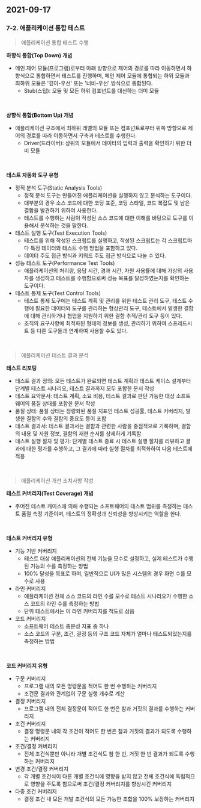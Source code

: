 ## 2021-09-17

### 7-2. 애플리케이션 통합 테스트

> 애플리케이션 통합 테스트 수행

**하향식 통합(Top Down) 개념**

* 메인 제어 모듈(프로그램)로부터 아래 방향으로 제어의 경로를 따라 이동하면서 하향식으로 통합하면서 테스트를 진행하며, 메인 제어 모듈에 통합되는 하위 모듈과 최하위 모듈은 '깊이-우선' 또는 '너비-우선' 방식으로 통합된다.
  * Stub(스텁): 모듈 및 모든 하위 컴포넌트를 대신하는 더미 모듈

<br>

**상향식 통합(Bottom Up) 개념**

* 애플리케이션 구조에서 최하위 레벨의 모듈 또는 컴포넌트로부터 위쪽 방향으로 제어의 경로를 따라 이동하면서 구축과 테스트를 수행한다.
  * Driver(드라이버): 상위의 모듈에서 데이터의 입력과 출력을 확인하기 위한 더미 모듈

<br>

**테스트 자동화 도구 유형**

* 정적 분석 도구(Static Analysis Tools)
  * 정적 분석 도구는 만들어진 애플리케이션을 실행하지 않고 분석하는 도구이다.
  * 대부분의 경우 소스 코드에 대한 코딩 표준, 코딩 스타일, 코드 복잡도 및 남은 결함을 발견하기 위하여 사용한다.
  * 테스트를 수행하는 사람이 작성된 소스 코드에 대한 이해를 바탕으로 도구를 이용해서 분석하는 것을 말한다.
* 테스트 실행 도구(Test Execution Tools)
  * 테스트를 위해 작성된 스크립트를 실행하고, 작성된 스크립트는 각 스크립트마다 특정 데이터와 테스트 수행 방법을 포함하고 있다.
  * 데이터 주도 접근 방식과 키워드 주도 접근 방식으로 나눌 수 있다.
* 성능 테스트 도구(Performance Test Tools)
  * 애플리케이션의 처리량, 응답 시간, 경과 시간, 자원 사용률에 대해 가상의 사용자를 생성하고 테스트를 수행함으로써 성능 목표를 달성하였는지를 확인하는 도구이다.
* 테스트 통제 도구(Test Control Tools)
  * 테스트 통제 도구에는 테스트 계획 및 관리를 위한 테스트 관리 도구, 테스트 수행에 필요한 데이터와 도구를 관리하는 형상관리 도구, 테스트에서 발생한 결함에 대해 관리하거나 협업을 지원하기 위한 결함 추적/관리 도구 등이 있다.
  * 조직의 요구사항에 최적화된 형태의 정보를 생성, 관리하기 위하여 스프레드시트 등 다른 도구들과 연계하여 사용할 수도 있다.

<br>

> 애플리케이션 테스트 결과 분석

**테스트 리포팅**

* 테스트 결과 정의: 모든 테스트가 완료되면 테스트 계획과 테스트 케이스 설계부터 단계별 테스트 시나리오, 테스트 결과까지 모두 포함한 문서 작성
* 테스트 요약문서: 테스트 계획, 소요 비용, 테스트 결과로 판단 가능한 대상 소프트웨어의 품질 상태를 포함한 문서 작성
* 품질 상태: 품질 상태는 정량화된 품질 지표인 테스트 성공률, 테스트 커버리지, 발생한 결함의 수와 결함의 중요도 등이 포함
* 테스트 결과서: 테스트 결과서는 결함과 관련한 사람을 중점적으로 기록하며, 결함의 내용 및 자원 정보, 결함의 재현 순서를 상세하게 기록함
* 테스트 실행 절차 및 평가: 단계별 테스트 종료 시 테스트 실행 절차를 리뷰하고 결과에 대한 평가를 수행하고, 그 결과에 따라 실행 절차를 최적화하여 다음 테스트에 적용

<br>

> 애플리케이션 개선 조치사항 작성

**테스트 커버리지(Test Coverage) 개념**

* 주어진 테스트 케이스에 의해 수행되는 소프트웨어의 테스트 범위를 측정하는 테스트 품절 측정 기준이며, 테스트의 정확성과 신뢰성을 향상시키는 역할을 한다.

<br>

**테스트 커버리지 유형**

* 기능 기반 커버리지
  * 테스트 대상 애플리케이션의 전체 기능을 모수로 설정하고, 실제 테스트가 수행된 기능의 수를 측정하는 방법
  * 100% 달성을 목표로 하며, 일반적으로 UI가 많은 시스템의 경우 화면 수를 모수로 사용
* 라인 커버리지
  * 애플리케이션 전체 소스 코드의 라인 수를 모수로 테스트 시나리오가 수행한 소스 코드의 라인 수를 측정하는 방법
  * 단위 테스트에서는 이 라인 커버리지를 척도로 삼음
* 코드 커버리지
  * 소프트웨어 테스트 충분성 지표 중 하나
  * 소스 코드의 구분, 조건, 결정 등의 구조 코드 자체가 얼마나 테스트되었는지를 측정하는 방법

<br>

**코드 커버리지 유형**

* 구문 커버리지
  * 프로그램 내의 모든 명령문을 적어도 한 번 수행하는 커버리지
  * 조건문 결과와 관계없이 구문 실행 개수로 계산
* 결정 커버리지
  * 프로그램 내의 전체 결정문이 적어도 한 번은 참과 거짓의 결과를 수행하는 커버리지
* 조건 커버리지
  * 결정 명령문 내의 각 조건이 적어도 한 번은 참과 거짓의 결과가 되도록 수행하는 커버리지
* 조건/결정 커버리지
  * 전체 조건식뿐만 아니라 개별 조건식도 참 한 번, 거짓 한 번 결과가 되도록 수행하는 커버리지
* 변경 조건/결정 커버리지
  * 각 개별 조건식이 다른 개별 조건식에 영향을 받지 않고 전체 조건식에 독립적으로 영향을 주도록 함으로써 조건/결정 커버리지를 향상시킨 커버리지
* 다중 조건 커버리지
  * 결정 조건 내 모든 개발 조건식의 모든 가능한 조합을 100% 보장하는 커버리지